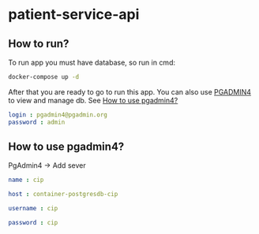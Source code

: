 # patient-service-api

## How to run?
To run app you must have database, so run in cmd:

```bash
docker-compose up -d
```
After that you are ready to go to run this app. You can also use [PGADMIN4](https://localhost:5050) to view and manage db.
See [How to use pgadmin4?](#pg_admin_usage)

```yaml
login : pgadmin4@pgadmin.org
password : admin
```
<a name="pg_admin_usage"></a>
## How to use pgadmin4?
PgAdmin4 -> Add sever

```yaml
name : cip

host : container-postgresdb-cip

username : cip

password : cip
```

